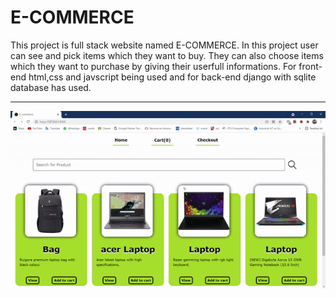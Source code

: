 
# E-COMMERCE

This project is full stack website named E-COMMERCE.
In this project user can see and pick items which they want to buy. They can also choose items which they want to purchase by giving their userfull informations.
For front-end html,css and javscript being used and for back-end django with sqlite database has used.

---

<p align="center">
  <img src="ezgif.com-gif-maker.gif">
</p>
